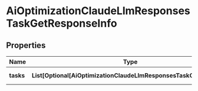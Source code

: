 # AiOptimizationClaudeLlmResponsesTaskGetResponseInfo


## Properties

| Name | Type | Description | Notes |
|------------ | ------------- | ------------- | -------------|
**tasks** | **List[Optional[AiOptimizationClaudeLlmResponsesTaskGetTaskInfo]]** | array of tasks |[optional]|
